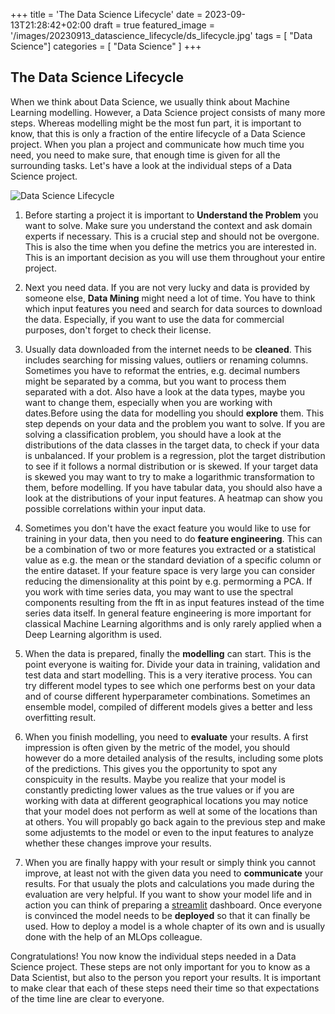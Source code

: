 +++
title = 'The Data Science Lifecycle'
date = 2023-09-13T21:28:42+02:00
draft = true
featured_image = '/images/20230913_datascience_lifecycle/ds_lifecycle.jpg'
tags = [ "Data Science"]
categories = [ "Data Science" ]
+++

## The Data Science Lifecycle

When we think about Data Science, we usually think about Machine Learning modelling. However, a Data Science project consists of many more steps. Whereas modelling might be the most fun part, it is important to know, that this is only a fraction of the entire lifecycle of a Data Science project. When you plan a project and communicate how much time you need, you need to make sure, that enough time is given for all the surrounding tasks. Let's have a look at the individual steps of a Data Science project.

![Data Science Lifecycle](/images/20230913_datascience_lifecycle/ds_lifecycle.jpg)

1. Before starting a project it is important to **Understand the Problem** you want to solve. Make sure you understand the context and ask domain experts if necessary. This is a crucial step and should not be overgone. This is also the time when you define the metrics you are interested in. This is an important decision as you will use them throughout your entire project.

2. Next you need data. If you are not very lucky and data is provided by someone else, **Data Mining** might need a lot of time. You have to think which input features you need and search for data sources to download the data. Especially, if you want to use the data for commercial purposes, don't forget to check their license.

3. Usually data downloaded from the internet needs to be **cleaned**. This includes searching for missing values, outliers or renaming columns. Sometimes you have to reformat the entries, e.g. decimal numbers might be separated by a comma, but you want to process them separated with a dot. Also have a look at the data types, maybe you want to change them, especially when you are working with dates.Before using the data for modelling you should **explore** them. This step depends on your data and the problem you want to solve. If you are solving a classification problem, you should have a look at the distributions of the data classes in the target data, to check if your data is unbalanced. If your problem is a regression, plot the target distribution to see if it follows a normal distribution or is skewed. If your target data is skewed you may want to try to make a logarithmic transformation to them, before modelling. If you have tabular data, you should also have a look at the distributions of your input features. A heatmap can show you possible correlations within your input data.

4. Sometimes you don't have the exact feature you would like to use for training in your data, then you need to do **feature engineering**. This can be a combination of two or more features you extracted or a statistical value as e.g. the mean or the standard deviation of a specific column or the entire dataset. If your feature space is very large you can consider reducing the dimensionality at this point by e.g. permorming a PCA. If you work with time series data, you may want to use the spectral components resulting from the fft in as input features instead of the time series data itself. In general feature engineering is more important for classical Machine Learning algorithms and is only rarely applied when a Deep Learning algorithm is used.

5. When the data is prepared, finally the **modelling** can start. This is the point everyone is waiting for. Divide your data in training, validation and test data and start modelling. This is a very iterative process. You can try different model types to see which one performs best on your data and of course different hyperparameter combinations. Sometimes an ensemble model, compiled of different models gives a better and less overfitting result. 

6. When you finish modelling, you need to **evaluate** your results. A first impression is often given by the metric of the model, you should however do a more detailed analysis of the results, including some plots of the predictions. This gives you the opportunity to spot any conspicuity in the results. Maybe you realize that your model is constantly predicting lower values as the true values or if you are working with data at different geographical locations you may notice that your model does not perform as well at some of the locations than at others. You will propably go back again to the previous step and make some adjustemts to the model or even to the input features to analyze whether these changes improve your results.

7. When you are finally happy with your result or simply think you cannot improve, at least not with the given data you need to **communicate** your results. For that usualy the plots and calculations you made during the evaluation are very helpful. If you want to show your model life and in action you can think of preparing a [streamlit](https://streamlit.io/) dashboard. Once everyone is convinced the model needs to be **deployed** so that it can finally be used. How to deploy a model is a whole chapter of its own and is usually done with the help of an MLOps colleague.

Congratulations! You now know the individual steps needed in a Data Science project. These steps are not only important for you to know as a Data Scientist, but also to the person you report your results. It is important to make clear that each of these steps need their time so that expectations of the time line are clear to everyone. 



